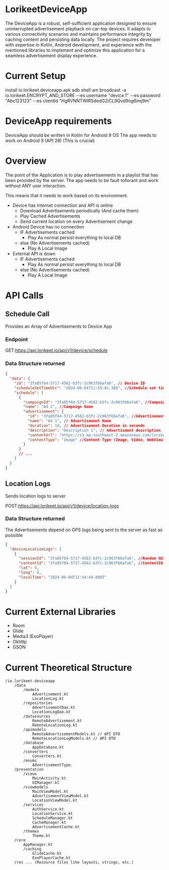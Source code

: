 # LorikeetDeviceApp

The DeviceApp is a robust, self-sufficient application designed to ensure uninterrupted advertisement playback on car-top devices.
It adapts to various connectivity scenarios and maintains performance integrity by caching content and persisting data locally.
The project requires developer with expertise in Kotlin, Android development, and experience with the mentioned libraries to implement and optimize this application for a seamless advertisement display experience.

# Current Setup

install io.lorikeet.deviceapp.apk
adb shell am broadcast -a io.lorikeet.ENCRYPT_AND_STORE --es username "device.1" --es password "Abc123123" --es clientId "HgRVNNTWlRSdedG2iCL9Qvd9og6imj9m"

# DeviceApp requirements

DeviceApp should be written in Kotlin for Android 9 OS
The app needs to work on Android 9 (API 28) (This is crucial)

# Overview

The point of the Application is to play advertisements in a playlist that has been provided by the server.
The app needs to be fault tollorant and work without ANY user interaction.

This means that it needs to work based on its environment.

-   Device has internet connection and API is online
    -   Download Advertisements periodically (And cache them)
    -   Play Cached Advertisements
    -   Send current location on every Advertisement change
-   Android Device has no connection
    -   IF Advertisements cached
        -   Play As normal persist everything to local DB
    -   else (No Advertisements cached)
        -   Play A Local Image
-   External API is down
    -   IF Advertisements cached
        -   Play As normal persist everything to local DB
    -   else (No Advertisements cached)
        -   Play A Local Image

# API Calls

## Schedule Call

Provides an Array of Advertisements to Device App

### Endpoint

GET:https://api.lorikeet.io/api/v1/device/schedule

### Data Structure returned

```JSON
{
  "data": {
    "id": "3fa85f64-5717-4562-b3fc-2c963f66afa6", // Device ID
    "scheduleSetTimeUtc": "2024-06-04T11:55:01.388", //Schedule set time
    "schedule": [
	  {
		"campaignId": "3fa85f64-5717-4562-b3fc-2c963f66afa6", //Campaign ID
		"name": "Ad 1", //Campaign Name
		"advertisement": {
		  "id": "3fa85f64-5717-4562-b3fc-2c963f66afa6", //Advertisement ID
		  "name": "Ad 1", // Advertisement Name
		  "duration": 10, // Advertisement Duration in seconds
		  "description": "Description 1", // Advertisment description
		  "contentUrl": "https://s3-ap-southeast-2.amazonaws.com/lorikeet-au-tenant-advertisement/25e2ece3-c742-46b2-b80f-19c08e8f9889_7a23cf7d-5068-473c-b624-56f8afd1efe6", // URL
		  "contentType": "Image" //Content Type (Image, Video, WebView)
		}
	  }
      // ...
    ]
  }
}
```
## Location Logs

Sends location logs to server

POST:https://api.lorikeet.io/api/v1/device/location-logs

### Data Structure returned

The Advertisements depend on GPS logs being sent to the server as fast as possible

```JSON
{
  "deviceLocationLogs": [
    {
      "sessionId": "3fa85f64-5717-4562-b3fc-2c963f66afa6", //Random GUID Generated everytime the application starts
      "contentId": "3fa85f64-5717-4562-b3fc-2c963f66afa6", //ContentID
      "lat": 0,
      "long": 0,
      "localTime": "2024-06-04T11:54:44.099Z"
    }
  ]
}
```
# Current External Libraries

-   Room
-   Glide
-   Media3 (ExoPlayer)
-   Okhttp
-   GSON

# Current Theoretical Structure

```
/io.lorikeet.deviceapp
    /data
        /models
            Advertisement.kt
            LocationLog.kt
        /repositories
            AdvertisementDao.kt
            LocationLogDao.kt
        /datasources
            RemoteAdvertisement.kt
            RemoteLocationLog.kt
        /apimodels
            RemoteAdvertisementModels.kt // API DTO
            RemoteLocationLogModels.kt // API DTO
        /database
            AppDatabase.kt
        /converters
            Converters.kt
        /enums
            AdvertisementType.
    /presentation
        /views
            MainActivity.kt
            UIManager.kt
        /viewmodels
            MainViewModel.kt
            AdvertisementViewModel.kt
            LocationViewModel.kt
        /services
            AuthService.kt
            LocationService.kt
            ScheduleManager.kt
            CacheManager.kt
            AdvertisementCache.kt
        /themes
            Theme.kt
    /core
        AppManager.kt
        /caching
            GlideCache.kt
            ExoPlayerCache.kt
    /res ... (Resource files like layouts, strings, etc.)
```
